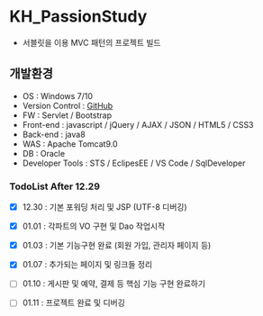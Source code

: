 
# KH_PassionStudy
- 서블릿을 이용 MVC 패턴의 프로젝트 빌드

## 개발환경

- OS : Windows 7/10
- Version Control : [GitHub](https://github.com/Ethan-kim9/KH_PassionStudy)
- FW : Servlet / Bootstrap
- Front-end : javascript / jQuery / AJAX / JSON / HTML5 / CSS3
- Back-end : java8
- WAS : Apache Tomcat9.0
- DB : Oracle
- Developer Tools : STS / EclipesEE / VS Code / SqlDeveloper


### TodoList After 12.29

- [x] 12.30 : 기본 포워딩 처리 및 JSP (UTF-8 디버깅)
- [x] 01.01 : 각파트의 VO 구현 및 Dao 작업시작 
- [x] 01.03 : 기본 기능구현 완료 (회원 가입, 관리자 페이지 등)


- [X] 01.07 : 추가되는 페이지 및 링크들 정리
- [ ] 01.10 : 게시판 및 예약, 결제 등 핵심 기능 구현 완료하기
- [ ] 01.11 : 프로젝트 완료 및 디버깅 
